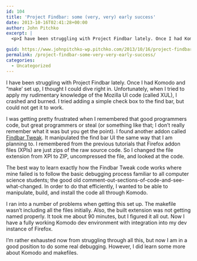```yaml
---
id: 104
title: 'Project Findbar: some (very, very) early success'
date: 2013-10-16T02:41:28+00:00
author: John Pitchko
excerpt: |
  <p>I have been struggling with Project Findbar lately. Once I had Komodo and “make’ set up, I thought I could dive right in. Unfortunately, when I tried to apply my rudimentary knowledge of the Mozilla UI code (called XUL), I crashed and burned. I tried adding a simple check box to the find bar, but could not get it to work.</p>

guid: https://www.johnpitchko-wp.pitchko.com/2013/10/16/project-findbar-some-very-very-early-success/
permalink: /project-findbar-some-very-very-early-success/
categories:
  - Uncategorized
---
```

<p>I have been struggling with Project Findbar lately. Once I had Komodo and “make’ set up, I thought I could dive right in. Unfortunately, when I tried to apply my rudimentary knowledge of the Mozilla UI code (called XUL), I crashed and burned. I tried adding a simple check box to the find bar, but could not get it to work.</p>

<p>I was getting pretty frustrated when I remembered that good programmers code, but great programmers or steal (or something like that; I don’t really remember what it was but you get the point). I found another addon called <a href="https://addons.mozilla.org/en-US/firefox/addon/findbar-tweak/?src=search">Findbar Tweak</a>. It manipulated the find bar UI the same way that I am planning to. I remembered from the previous tutorials that Firefox addon files (XPIs) are just zips of the raw source code. So I changed the file extension from XPI to ZIP, uncompressed the file, and looked at the code.</p>

<p>The best way to learn exactly how the Findbar Tweak code works where mine failed is to follow the basic debugging process familiar to all computer science students; the good old comment-out-sections-of-code-and-see-what-changed. In order to do that efficiently, I wanted to be able to manipulate, build, and install the code all through Komodo.</p>

<p>I ran into a number of problems when getting this set up. The makefile wasn’t including all the files initially. Also, the built extension was not getting named properly. It took me about 90 minutes, but I figured it all out. Now I have a fully working Komodo dev environment with integration into my dev instance of Firefox.</p>

<p>I’m rather exhausted now from struggling through all this, but now I am in a good position to do some real debugging. However, I did learn some more about Komodo and makefiles.</p>
